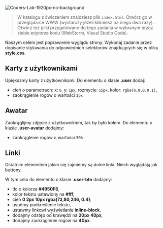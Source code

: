 ![Coders-Lab-1920px-no-background](https://user-images.githubusercontent.com/152855/73064373-5ed69780-3ea1-11ea-8a71-3d370a5e7dd8.png)


> W katalogu z ćwiczeniem znajdziesz plik `index.html`. Otwórz go w przeglądarce WWW (wystarczy jeżeli klikniesz na niego dwa razy).  
> Otwórz też pliki przygotowane do tego zadania w wybranym przez siebie edytorze kodu (WebStorm, Visual Studio Code). 

Naszym celem jest poprawienie wyglądu strony. Wykonaj zadanie przez dopisanie stylowania do odpowiednich selektorów znajdujących się w pliku **style.css**.


## Karty z użytkownikami

Upiększmy karty z użytkownikami.
Do elementu o klasie **.user** dodaj:
* cień o parametrach: x: `0`. y: `1px`, rozmycie: `15px`, kolor: `rgba(0,0,0,0.1)`,
* zaokrąglenie rogów o wartości `3px`


## Awatar

Zaokrąglijmy zdjęcie z użytkownikiem, tak by było kołem.
Do elementu o klasie **.user-avatar** dodajmy:
* zaokrąglenie rogów o wartości `50%`


## Linki

Ostatnim elementem jakim się zajmiemy są dolne linki. Niech wyglądają jak buttony.

W tym celu do elementu o klasie **.user-btn** dodajmy:
* tło o kolorze **#4950F6**,
* kolor tekstu ustawiony na **#fff**,
* cień **0 2px 10px rgba(73,80,246, 0.4)**;
* usuńmy podkreślenie tekstu,
* ustawmy linkowi wyświetlanie **inline-block**,
* dodajmy odstęp od krawędzi na **20px 40px**,
* dodajmy zaokrąglenie rogów na **40px**.

